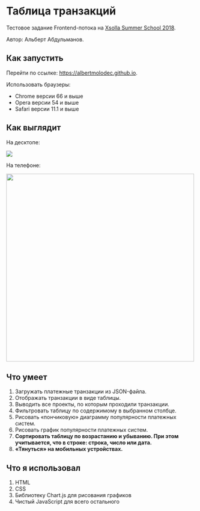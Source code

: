 # Таблица транзакций
Тестовое задание Frontend-потока на [Xsolla Summer School 2018](http://school.xsolla.com).

Автор: Альберт Абдульманов.

## Как запустить

Перейти по ссылке: https://albertmolodec.github.io.

Использовать браузеры:
* Chrome версии 66 и выше
* Opera версии 54 и выше
* Safari версии 11.1 и выше

## Как выглядит

На десктопе:

<img src="https://ib.bizmrg.com/amicebox/Xsolla%20Transactions/Xsolla%20Transactions%20Desktop.png">

На телефоне:

<img src="https://ib.bizmrg.com/amicebox/Xsolla%20Transactions/Xsolla%20Transactions%20Mobile.png" height="500">

## Что умеет

1. Загружать платежные транзакции из JSON-файла.
2. Отображать транзакции в виде таблицы.
3. Выводить все проекты, по которым проходили транзакции.
4. Фильтровать таблицу по содержимому в выбранном столбце.
5. Рисовать «пончиковую» диаграмму популярности платежных систем.
6. Рисовать график популярности платежных систем.
7. **Сортировать таблицу по возрастанию и убыванию. При этом учитывается, что в строке: строка, число или дата.**
8. **«Тянуться» на мобильных устройствах.**

## Что я использовал

1. HTML
2. CSS
3. Библиотеку Chart.js для рисования графиков
4. Чистый JavaScript для всего остального
